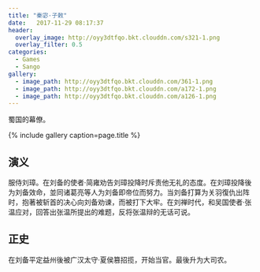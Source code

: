 ```yaml
---
title: "秦宓·子敕"
date:   2017-11-29 08:17:37
header:
  overlay_image: http://oyy3dtfqo.bkt.clouddn.com/s321-1.png
  overlay_filter: 0.5
categories:
  - Games
  - Sango
gallery:
  - image_path: http://oyy3dtfqo.bkt.clouddn.com/361-1.png
  - image_path: http://oyy3dtfqo.bkt.clouddn.com/a172-1.png
  - image_path: http://oyy3dtfqo.bkt.clouddn.com/a126-1.png
---
```


蜀国的幕僚。

{% include gallery caption=page.title %}

## 演义

服侍刘璋。在刘备的使者·简雍劝告刘璋投降时斥责他无礼的态度。在刘璋投降後为刘备效命，並同诸葛亮等人为刘备即帝位而努力。当刘备打算为关羽復仇出阵时，抱著被斩首的决心向刘备劝谏，而被打下大牢。在刘禅时代，和吴国使者·张温应对，回答出张温所提出的难题，反将张温辩的无话可说。

## 正史

在刘备平定益州後被广汉太守·夏侯篡招揽，开始当官。最後升为大司农。